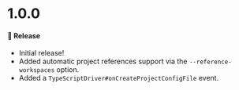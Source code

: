 # 1.0.0

#### 🎉 Release

- Initial release!
- Added automatic project references support via the `--reference-workspaces` option.
- Added a `TypeScriptDriver#onCreateProjectConfigFile` event.
